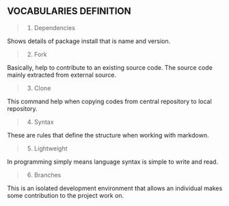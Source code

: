 **VOCABULARIES DEFINITION**
---

> 1. Dependencies

Shows details of package install that is name and version.

> 2. Fork

Basically, help to contribute to an existing source code. The source code mainly extracted from external source.

> 3. Clone

This command help when copying codes from central repository to local repository.

> 4. Syntax

These are rules that define the structure when working with markdown.

> 5. Lightweight

In programming simply means language syntax is simple to write and read.

> 6. Branches

This is an isolated development environment that allows an individual makes some contribution to the project work on.